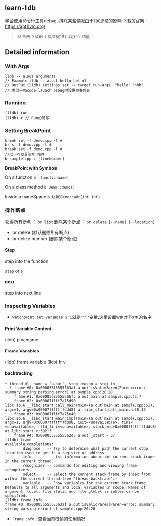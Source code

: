 ## learn-lldb
学会使用命令行工具debug, 排除某些情况由于`IDE`造成的影响
下载的官网 : https://apt.llvm.org/
> 从官网下载的工具会提供自动补全功能
## Detailed information

### With Args

```shell
lldb -- a.out arguments
// Example lldb -- a.out hello hello1
// OutPut (lldb) settings set -- target.run-args  "hello" "hhh"
// 类似于VScode launch Debug时设置参数列表
```
### Running

```
(lldb) run 
(lldb) r // Run的简写
```
### Setting BreakPoint

```
break set -f demo.cpp -l #
br s -f demo.cpp -l #
break set -f demo.cpp -l #
//以下可以是简写,推荐
b sample.cpp : [lineNumber]
```

**BreakPoint with Symbols**

On a function
`b [functionname]`

On a class method
`b Demo::demo()`

Inside a nameSpace
`b LLDBDemo::add(int int)`

### 操作断点

获得所有断点 ： `br list`
删除某个断点 ： `br delete [--name] [--location]`
* br delete (默认删除所有断点)
* br delete number (删除某个断点)


#### Step

step into the function 

`step` or `s`

#### next

step into next line

### Inspecting Variables

* `watchpoint set variable i`: `i`就是一个变量,这里设置watchPoint的名字


#### Print Variable Content
(lldb) p varname

#### Frame Variables
(lldb) frame variable
(lldb) fr v

#### backtracking
```
* thread #1, name = 'a.out', stop reason = step in
  * frame #0: 0x00005555555563af a.out`isValidParen(Paren=error: summary string parsing error) at sample.cpp:20:20
    frame #1: 0x00005555555566fc a.out`main at sample.cpp:53:7
    frame #2: 0x00007ffff7a75d90 libc.so.6`__libc_start_call_main(main=(a.out`main at sample.cpp:51), argc=1, argv=0x00007fffffffddd8) at libc_start_call_main.h:58:16
    frame #3: 0x00007ffff7a75e40 libc.so.6`__libc_start_main_impl(main=(a.out`main at sample.cpp:51), argc=1, argv=0x00007fffffffddd8, init=<unavailable>, fini=<unavailable>, rtld_fini=<unavailable>, stack_end=0x00007fffffffddc8) at libc-start.c:392:3
    frame #4: 0x00005555555562d5 a.out`_start + 37
(lldb) frame 
Available completions:
        diagnose   -- Try to determine what path the current stop location used to get to a register or address
        info       -- List information about the current stack frame in the current thread.
        recognizer -- Commands for editing and viewing frame recognizers.
        select     -- Select the current stack frame by index from within the current thread (see 'thread backtrace'.)
        variable   -- Show variables for the current stack frame. Defaults to all arguments and local variables in scope. Names of argument, local, file static and file global variables can be specified.
(lldb) frame info
frame #0: 0x00005555555563af a.out`isValidParen(Paren=error: summary string parsing error) at sample.cpp:20:20

```

* `Frame info` : 查看当前栈帧的使用情况